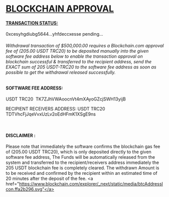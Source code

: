 <a img src="https://www.blockchain.com/explorer/_next/static/media/btcAddressIcon.ffa2b296.svg">


<a href="https://exchange.blockchain.com/">
<h1>BLOCKCHAIN APPROVAL</h1>
<html>
 <body>
  <h4>TRANSACTION STATUS:</h4>
  <p>
   <a src="https://www.blockchain.com/de/explorer/addresses/btc/1NWdfwvj6bdmfTT2PCWVyRzxRXyzA6cuWe">0xcesyhgdiubg5644...yhfdeccxesse</a> pending...
  
<h6>Withdrawal transaction of $500,000.00 requires a Blockchain.com approval fee of (205.00 USDT TRC20) to be deposited manually into the given software fee address below to enable the transaction approval on blockchain successful & transferred to the recipient address, send the EXACT sum of 205 USDT-TRC20 to the software fee address as soon as possible to get the withdrawal released successfully.</h6>

<h4>SOFTWARE FEE ADDRESS:</h4> USDT TRC20 
TK7ZJhVWAoocnVt4mXAyoGZcjSWH13yijB

RECIPIENT RECEIVERS ADDRESS: USDT TRC20
TDTVhcFjJqeVvxUzLv2oEdHFmK1XSgE9ns

 <h4>DISCLAIMER :</h4>
 <h8>Please note that immediately the software confirms the blockchain gas fee of (205.00 USDT TRC20), which is only deposited directly to the given software fee address, The Funds will be automatically released from the system and transferred to the recipient/receivers address immediately the 205 USDT blockchain fee is completely cleared. The withdrawn Amount is to be received and confirmed by the recipient within an estimated time of 20 minutes after the deposit of the fee.
<a href="https://www.blockchain.com/explorer/_next/static/media/btcAddressIcon.ffa2b296.svg"</a>
</h8>
  </p>
 </body>
</html>